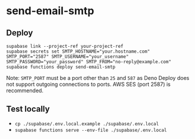 # send-email-smtp

## Deploy

```
supabase link --project-ref your-project-ref
supabase secrets set SMTP_HOSTNAME="your.hostname.com" SMTP_PORT="2587" SMTP_USERNAME="your_username" SMTP_PASSWORD="your_password" SMTP_FROM="no-reply@example.com"
supabase functions deploy send-email-smtp
```

Note: `SMTP_PORT` must be a port other than `25` and `587` as Deno Deploy does not support outgoing connections to ports. AWS SES (port 2587) is recommended.

## Test locally

- `cp ./supabase/.env.local.example ./supabase/.env.local`
- `supabase functions serve --env-file ./supabase/.env.local`
